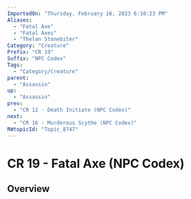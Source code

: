 ```yaml
---
ImportedOn: "Thursday, February 16, 2023 6:10:23 PM"
Aliases:
  - "Fatal Axe"
  - "Fatal Axes"
  - "Thelan Stonebiter"
Category: "Creature"
Prefix: "CR 19"
Suffix: "NPC Codex"
Tags:
  - "Category/Creature"
parent:
  - "Assassin"
up:
  - "Assassin"
prev:
  - "CR 12 - Death Initiate (NPC Codex)"
next:
  - "CR 16 - Murderous Scythe (NPC Codex)"
RWtopicId: "Topic_8747"
---
```

# CR 19 - Fatal Axe (NPC Codex)
## Overview
